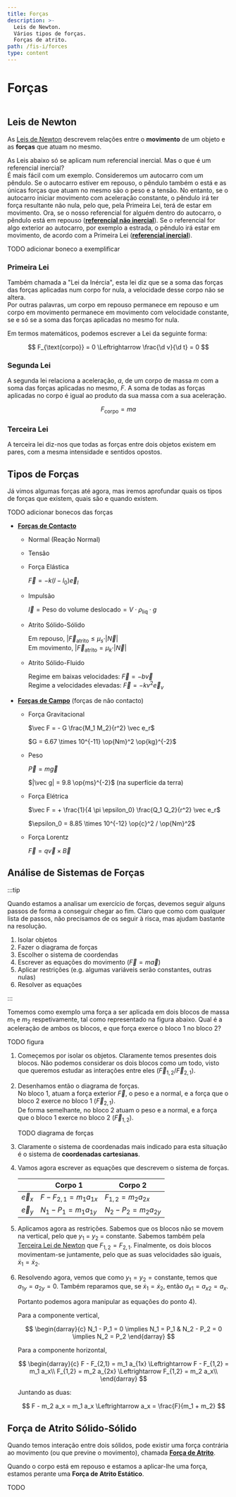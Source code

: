 ```yaml
---
title: Forças
description: >-
  Leis de Newton.
  Vários tipos de forças.
  Forças de atrito.
path: /fis-i/forces
type: content
---
```


# Forças

```toc

```

## Leis de Newton

As [Leis de Newton](https://en.wikipedia.org/wiki/Newton%27s_laws_of_motion) descrevem relações entre o **movimento** de um objeto e as **forças** que atuam no mesmo.

As Leis abaixo só se aplicam num referencial inercial. Mas o que é um referencial inercial?  
É mais fácil com um exemplo. Consideremos um autocarro com um pêndulo. Se o autocarro estiver em repouso, o pêndulo também o está
e as únicas forças que atuam no mesmo são o peso e a tensão.
No entanto, se o autocarro iniciar movimento com aceleração constante, o pêndulo irá ter força resultante não nula, pelo que, pela Primeira Lei,
terá de estar em movimento.
Ora, se o nosso referencial for alguém dentro do autocarro, o pêndulo está em repouso ([**referencial não inercial**](color:red)).
Se o referencial for algo exterior ao autocarro, por exemplo a estrada, o pêndulo irá estar em movimento, de acordo com a Primeira Lei ([**referencial inercial**](color:green)).

TODO adicionar boneco a exemplificar

### Primeira Lei

Também chamada a "Lei da Inércia", esta lei diz que se a soma das forças das forças aplicadas num corpo for nula, a velocidade desse corpo não se altera.  
Por outras palavras, um corpo em repouso permanece em repouso e um corpo em movimento permanece em movimento com velocidade constante, se e só se a soma das forças aplicadas no mesmo for nula.

Em termos matemáticos, podemos escrever a Lei da seguinte forma:

$$
F_{\text{corpo}} = 0 \Leftrightarrow \frac{\d v}{\d t} = 0
$$

### Segunda Lei

A segunda lei relaciona a aceleração, $a$, de um corpo de massa $m$ com a soma das forças aplicadas no mesmo, $F$.
A soma de todas as forças aplicadas no corpo é igual ao produto da sua massa com a sua aceleração.

$$
F_{\text{corpo}} = ma
$$

### Terceira Lei

A terceira lei diz-nos que todas as forças entre dois objetos existem em pares, com a mesma intensidade e sentidos opostos.

## Tipos de Forças

Já vimos algumas forças até agora, mas iremos aprofundar quais os tipos de forças que existem, quais são e quando existem.

TODO adicionar bonecos das forças

- [**Forças de Contacto**](color:yellow)

  - Normal (Reação Normal)
  - Tensão
  - Força Elástica

    $\vec F = -k(l-l_0) \vec e_l$

  - Impulsão

    $\vec I = \text{Peso do volume deslocado} = V \cdot \rho_{\text{liq}} \cdot g$

  - Atrito Sólido-Sólido

    Em repouso, $| \vec F_{\text{atrito}} \leq \mu_s \cdot |\vec N|$  
    Em movimento, $| \vec F_{\text{atrito}} = \mu_k \cdot |\vec N|$

  - Atrito Sólido-Fluido

    Regime em baixas velocidades: $\vec F = - b\vec v$  
    Regime a velocidades elevadas: $\vec F = -k v^2 \vec e_v$

- [**Forças de Campo**](color:green) (forças de não contacto)

  - Força Gravitacional

    $\vec F = - G \frac{M_1 M_2}{r^2} \vec e_r$

    $G = 6.67 \times 10^{-11} \op{Nm}^2 \op{kg}^{-2}$

  - Peso

    $\vec P = m \vec g$

    $|\vec g| = 9.8 \op{ms}^{-2}$ (na superfície da terra)

  - Força Elétrica

    $\vec F = + \frac{1}{4 \pi \epsilon_0} \frac{Q_1 Q_2}{r^2} \vec e_r$

    $\epsilon_0 = 8.85 \times 10^{-12} \op{c}^2 / \op{Nm}^2$

  - Força Lorentz

    $\vec F = q \vec v \times \vec B$

## Análise de Sistemas de Forças

:::tip

Quando estamos a analisar um exercício de forças, devemos seguir alguns passos de forma a conseguir chegar ao fim.
Claro que como com qualquer lista de passos, não precisamos de os seguir à risca, mas ajudam bastante na resolução.

1. Isolar objetos
2. Fazer o diagrama de forças
3. Escolher o sistema de coordendas
4. Escrever as equações do movimento ($\vec F = m \vec a$)
5. Aplicar restrições (e.g. algumas variáveis serão constantes, outras nulas)
6. Resolver as equações

:::

Tomemos como exemplo uma força a ser aplicada em dois blocos de massa $m_1$ e $m_2$ respetivamente, tal como representado na figura abaixo.
Qual é a aceleração de ambos os blocos, e que força exerce o bloco 1 no bloco 2?

TODO figura

1. Começemos por isolar os objetos. Claramente temos presentes dois blocos.
   Não podemos considerar os dois blocos como um todo, visto que queremos estudar as interações entre eles ($\vec F_{1,2}$/$\vec F_{2,1}$).
2. Desenhamos então o diagrama de forças.  
   No bloco 1, atuam a força exterior $\vec F$, o peso e a normal, e a força que o bloco 2 exerce no bloco 1 ($\vec F_{2,1}$).  
   De forma semelhante, no bloco 2 atuam o peso e a normal, e a força que o bloco 1 exerce no bloco 2 ($\vec F_{1,2}$).

   TODO diagrama de forças

3. Claramente o sistema de coordenadas mais indicado para esta situação é o sistema de **coordenadas cartesianas**.
4. Vamos agora escrever as equações que descrevem o sistema de forças.

   |            | Corpo 1                    | Corpo 2                  |
   | ---------- | -------------------------- | ------------------------ |
   | $\vec e_x$ | $F - F_{2,1} = m_1 a_{1x}$ | $F_{1,2} = m_2 a_{2x}$   |
   | $\vec e_y$ | $N_1 - P_1 = m_1 a_{1y}$   | $N_2 - P_2 = m_2 a_{2y}$ |

5. Aplicamos agora as restrições. Sabemos que os blocos não se movem na vertical, pelo que $y_1~=~y_2~=~\text{constante}$.
   Sabemos também pela [Terceira Lei de Newton](#terceira-lei) que $F_{1,2} = F_{2,1}$.
   Finalmente, os dois blocos movimentam-se juntamente, pelo que as suas velocidades são iguais, $\dot x_1 = \dot x_2$.
6. Resolvendo agora, vemos que como $y_1 = y_2 = \text{constante}$, temos que $a_{1y} = a_{2y} = 0$.
   Também reparamos que, se $\dot x_1 = \dot x_2$, então $a_{x1} = a_{x2} = a_x$.

   Portanto podemos agora manipular as equações do ponto 4).

   Para a componente vertical,

   $$
   \begin{darray}{c}
   N_1 - P_1 = 0 \implies N_1 = P_1 & N_2 - P_2 = 0 \implies N_2 = P_2
   \end{darray}
   $$

   Para a componente horizontal,

   $$
   \begin{darray}{c}
   F - F_{2,1} = m_1 a_{1x} \Leftrightarrow F - F_{1,2} = m_1 a_x\\
   F_{1,2} = m_2 a_{2x} \Leftrightarrow F_{1,2} = m_2 a_x\\
   \end{darray}
   $$

   Juntando as duas:

   $$
   F - m_2 a_x = m_1 a_x \Leftrightarrow a_x = \frac{F}{m_1 + m_2}
   $$

## Força de Atrito Sólido-Sólido

Quando temos interação entre dois sólidos, pode existir uma força contrária ao movimento (ou que previne o movimento),
chamada [**Força de Atrito**](color:orange).

Quando o corpo está em repouso e estamos a aplicar-lhe uma força, estamos perante uma **Força de Atrito Estático**.

TODO
